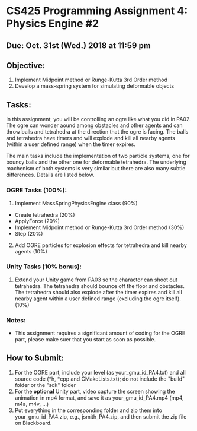 # CS425 Programming Assignment 4: Physics Engine #2

## Due: Oct. 31st (Wed.) 2018 at 11:59 pm

## Objective:

1. Implement Midpoint method or Runge-Kutta 3rd Order method
2. Develop a mass-spring system for simulating deformable objects

## Tasks:

In this assignment, you will be controlling an ogre like what you did in PA02. The ogre can wonder aound among obstacles and other agents and can throw balls and tetrahedra at the direction that the ogre is facing. The balls and tetrahedra have timers and will explode and kill all nearby agents (within a user defined range) when the timer expires. 

The main tasks include the implementation of two particle systems, one for bouncy balls and the other one for deformable tetrahedra. The underlying machenism of both systems is very similar but there are also many subtle differences. Details are listed below.

### OGRE Tasks (100%):

1. Implement MassSpringPhysicsEngine class (90%)
  - Create tetrahedra (20%)
  - ApplyForce (20%)
  - Implement Midpoint method or Runge-Kutta 3rd Order method (30%)
  - Step (20%)
2. Add OGRE particles for explosion effects for tetrahedra and kill nearby agents (10%)

### Unity Tasks (10% bonus):

1. Extend your Unity game from PA03 so the charactor can shoot out tetrahedra. The tetrahedra should bounce off the floor and obstacles. The tetrahedra should also explode after the timer expires and kill all nearby agent within a user defined range (excluding the ogre itself). (10%)

### Notes:

- This assignment requires a significant amount of coding for the OGRE part, please make suer that you start as soon as possible. 


## How to Submit:
1. For the OGRE part, include your level (as your_gmu_id_PA4.txt) and all source code (*h, *cpp and CMakeLists.txt);  do not include the "build" folder  or the "sdk" folder
2. For the **optional** Unity part, video capture the screen showing the animation in mp4 format, and save it as your_gmu_id_PA4.mp4 (mp4, m4a, m4v, ...) 
3. Put everything in the corresponding folder and zip them into your_gmu_id_PA4.zip, e.g., jsmith_PA4.zip, and then submit the zip file on Blackboard.

